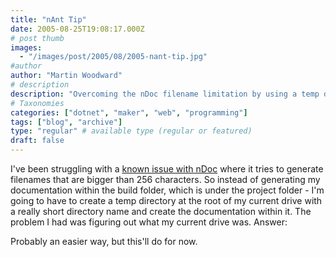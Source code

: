```yaml
---
title: "nAnt Tip"
date: 2005-08-25T19:08:17.000Z
# post thumb
images:
  - "/images/post/2005/08/2005-nant-tip.jpg"
#author
author: "Martin Woodward"
# description
description: "Overcoming the nDoc filename limitation by using a temp directory at the root of my drive for smoother documentation generation."
# Taxonomies
categories: ["dotnet", "maker", "web", "programming"]
tags: ["blog", "archive"]
type: "regular" # available type (regular or featured)
draft: false
---
```


I've been struggling with a [known issue with nDoc](http://ndoc.sourceforge.net/content/knownissues.htm) where it tries to generate filenames that are bigger than 256 characters. So instead of generating my documentation within the build folder, which is under the project folder - I'm going to have to create a temp directory at the root of my current drive with a really short directory name and create the documentation within it. The problem I had was figuring out what my current drive was. Answer:

<echo message="${[directory::get-directory-root](http://nant.sourceforge.net/release/0.85-rc3/help/functions/directory.get-directory-root.html)('.')}" />

Probably an easier way, but this'll do for now.

